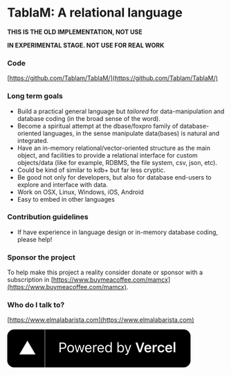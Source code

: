 # TablaM: A relational language #

**THIS IS THE OLD IMPLEMENTATION, NOT USE**

**IN EXPERIMENTAL STAGE. NOT USE FOR REAL WORK**

### Code ###

[https://github.com/Tablam/TablaM/](https://github.com/Tablam/TablaM/)

### Long term goals ###

* Build a practical general language but *tailored* for data-manipulation and database coding (in the broad sense of the word).
* Become a spiritual attempt at the dbase/foxpro family of database-oriented languages, in the sense manipulate data(bases) is natural and integrated.
* Have an in-memory relational/vector-oriented structure as the main object, and facilities to provide a relational interface for custom objects/data 
  (like for example, RDBMS, the file system, csv, json, etc).
* Could be kind of similar to kdb+ but far less cryptic.
* Be good not only for developers, but also for database end-users to explore and interface with data.
* Work on OSX, Linux, Windows, iOS, Android
* Easy to embed in other languages

### Contribution guidelines ###

* If have experience in language design or in-memory database coding, please help!

### Sponsor the project

To help make this project a reality consider donate or sponsor with a subscription in [https://www.buymeacoffee.com/mamcx](https://www.buymeacoffee.com/mamcx).

### Who do I talk to? ###

[https://www.elmalabarista.com](https://www.elmalabarista.com)

<a href="https://vercel.com/?utm_source=tablam&utm_campaign=oss">![powered-by-vercel](/docs/static/img/powered-by-vercel.svg)</a>
